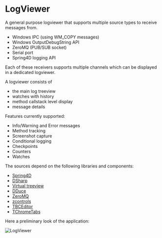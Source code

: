 # LogViewer

A general purpose logviewer that supports multiple source types to receive
messages from.

* Windows IPC (using WM_COPY messages)
* Windows OutputDebugString API
* ZeroMQ (PUB/SUB socket)
* Serial port
* Spring4D logging API

Each of these receivers supports multiple channels which can be displayed in
a dedicated logviewer.

A logviewer consists of
- the main log treeview
- watches with history
- method callstack level display
- message details

Features currently supported:
- Info/Warning and Error messages
- Method tracking
- Screenshot capture
- Conditional logging
- Checkpoints
- Counters
- Watches

The sources depend on the following libraries and components:
  * [Spring4D](http://bitbucket.org/sglienke/spring4d)
  * [DSharp](http://bitbucket.org/sglienke/dsharp)
  * [Virtual treeview](http://github.com/Virtual-TreeView/Virtual-TreeView)
  * [DDuce](http://github.com/beNative/dduce)
  * [ZeroMQ](http://github.com/beNative/Delphi-ZeroMQ)
  * [zcontrols](http://github.com/beNative/zcontrols)
  * [TBCEditor](https://github.com/beNative/TBCEditor)
  * [TChromeTabs](https://github.com/norgepaul/TChromeTabs)

Here a preliminary look of the application:

![LogViewer](https://github.com/beNative/LogViewer/blob/master/Wiki/LogViewer_30-11-2017%2021-35-21.png)

